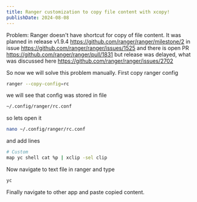 ```yaml
---
title: Ranger customization to copy file content with xcopy!
publishDate: 2024-08-08
---
```

Problem:
Ranger doesn't have shortcut for copy of file content. It was planned in release v1.9.4 https://github.com/ranger/ranger/milestone/2 in issue https://github.com/ranger/ranger/issues/1525 and there is open PR https://github.com/ranger/ranger/pull/1831 but release was delayed, what was discussed here https://github.com/ranger/ranger/issues/2702

So now we will solve this problem manually. First copy ranger config

```bash
ranger --copy-config=rc
```

we will see that config was stored in file

```bash
~/.config/ranger/rc.conf
```

so lets open it

```bash
nano ~/.config/ranger/rc.conf
```

and add lines

```bash
# Custom
map yc shell cat %p | xclip -sel clip
``` 

Now navigate to text file in ranger and type

```bash
yc
```

Finally navigate to other app and paste copied content.